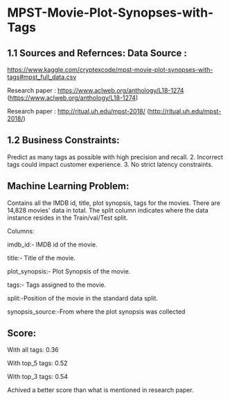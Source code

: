 # MPST-Movie-Plot-Synopses-with-Tags


## 1.1 Sources and Refernces: Data Source : 
https://www.kaggle.com/cryptexcode/mpst-movie-plot-synopses-with-tags#mpst_full_data.csv 

Research paper : https://www.aclweb.org/anthology/L18-1274 (https://www.aclweb.org/anthology/L18-1274) 

Research paper : http://ritual.uh.edu/mpst-2018/ (http://ritual.uh.edu/mpst-2018/)

## 1.2 Business Constraints:

Predict as many tags as possible with high precision and recall. 2. Incorrect tags could impact customer experience. 3. No strict latency constraints.

## Machine Learning Problem: 
Contains all the IMDB id, title, plot synopsis, tags for the movies. 
There are 14,828 movies' data in total. The split column indicates where the data instance resides in the Train/val/Test split. 

Columns: 

imdb_id:- IMDB id of the movie.

title:- Title of the movie.

plot_synopsis:- Plot Synopsis of the movie.

tags:- Tags assigned to the movie. 

split:-Position of the movie in the standard data split. 

synopsis_source:-From where the plot synopsis was collected

## Score:
With all tags: 0.36

With top_5 tags: 0.52

With top_3 tags: 0.54

Achived a better score than what is mentioned in research paper.
